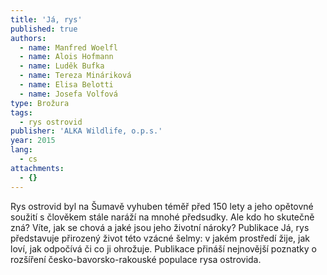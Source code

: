 ```yaml
---
title: 'Já, rys'
published: true
authors:
  - name: Manfred Woelfl
  - name: Alois Hofmann
  - name: Luděk Bufka
  - name: Tereza Mináriková
  - name: Elisa Belotti
  - name: Josefa Volfová
type: Brožura
tags:
  - rys ostrovid
publisher: 'ALKA Wildlife, o.p.s.'
year: 2015
lang:
  - cs
attachments:
  - {}
---
```

Rys ostrovid byl na Šumavě vyhuben téměř před 150 lety a jeho opětovné soužití s člověkem stále naráží na mnohé předsudky. Ale kdo ho skutečně zná? Víte, jak se chová a jaké jsou jeho životní nároky? Publikace Já, rys představuje přirozený život této vzácné šelmy: v jakém prostředí žije, jak loví, jak odpočívá či co ji ohrožuje. Publikace přináší nejnovější poznatky o rozšíření česko-bavorsko-rakouské populace rysa ostrovida.
